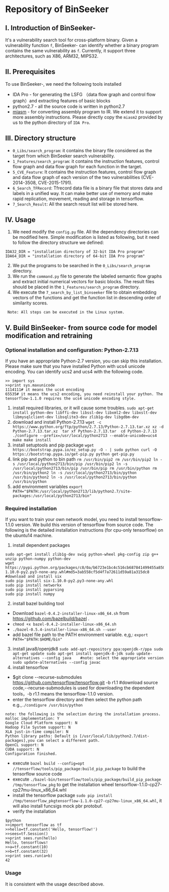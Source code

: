 
# Repository of  BinSeeker
## I. Introduction of BinSeeker-
It's a  vulnerability search tool for cross-platform binary. Given a vulnerability function `f`, BinSeeker- can identify whether a binary program contains the same vulnerability as `f`. Currently, it support three architectures, such as X86, ARM32, MIPS32. 

## II. Prerequisites
To use BinSeeker-, we need the following tools installed
- IDA Pro - for generating the LSFG （data flow graph and control flow graph）and extracting features of basic blocks
- python2.7 - all the source code is written in python2.7 
- [miasm](https://github.com/cea-sec/miasm) - for converting assembly program to IR. We extend it to support more assembly instructions. Please directly copy the `miasm2` provided by us to the python directory of `IDA Pro`.

## III. Directory structure
- `0_Libs/search_program`: it contains the binary file considered as the target from which BinSeeker search vulnerability.
- `1_Features/search_program`: it contains the instruction features, control flow graph and data flow graph for each function in the target. 
- `5_CVE_Feature`: It contains the instruction features, control flow graph and data flow graph of each version of the two vulnerabilities (CVE-2014-3508, CVE-2015-1791).
- `6_Search_TFRecord`: Tfrecord data file is a binary file that stores data and labels in a unified way. It can make better use of memory and make rapid replication, movement, reading and storage in tensorflow. 
- `7_Search_Result`: All the search result list will be stored here.

## IV. Usage
1. We need modify the `config.py` file. All the dependency directories can be modified here. Simple modification is listed as following, but it need to follow the directory structure we defined:
```
IDA32_DIR = "installation directory of 32-bit IDA Pro program"
IDA64_DIR = "installation directory of 64-bit IDA Pro program"
```
2. We put the programs to be searched in the `0_Libs/search_program` directory.
3. We run the `command.py` file to generate the labeled semantic flow graphs and extract initial numerical vectors for basic blocks. The result files should be placed in the `1_Features/search_program` directory.
4. We execute the `7_search_by_list_binseeker` file to obtain embedding vectors of the functions and get the function list in descending order of similarity scores. 

` Note: All steps can be executed in the Linux system.`


## V. Build BinSeeker- from source code for model modification and retraining
### Optional installation and configuration: Python-2.7.13
If you have an appropriate Python-2.7 version, you can skip this installation. Please make sure that you have installed Python with ucs4 unicode encoding. You can identify ucs2 and ucs4 with the following code.
```
>> import sys
>>print sys.maxunicode
1114111# it means the ucs4 encoding
65535# it means the ucs2 encoding, you need reinstall your python. The tensorflow-1.1.0 requires the ucs4 unicode encoding style.
```
1. install required libraries, or it will cause some troubles.
`sudo apt-get install python-dev libffi-dev libssl-dev libxml2-dev libxslt-dev libmysqlclient-dev libsqlite3-dev zlib1g-dev libgdbm-dev`
2. download and install Python-2.7.13
`wget -c https://www.python.org/ftp/python/2.7.13/Python-2.7.13.tar.xz
xz -d Python-2.7.13.tar.xz 
tar xf Python-2.7.13.tar 
cd Python-2.7.13
./configure --prefix=/usr/local/python2713 --enable-unicode=ucs4
make
make install
`
3. install setuptools and pip package
` wget https://bootstrap.pypa.io/ez_setup.py -O - | sudo python
curl -O https://bootstrap.pypa.io/get-pip.py
python get-pip.py
`
4. link pip and python to bin path
`rm /usr/bin/pip2
rm /usr/bin/pip2
ln -s /usr/local/python2713/bin/pip /usr/bin/pip2
ln -s /usr/local/python2713/bin/pip /usr/bin/pip
rm /usr/bin/python
rm /usr/bin/python2
ln -s /usr/local/python2713/bin/python /usr/bin/python2
ln -s /usr/local/python2713/bin/python /usr/bin/python
`
5. add environment variables 
`export PATH="$PATH:/usr/local/python2713/lib/python2.7/site-packages:/usr/local/python2713/bin"
`

### Required installation

If you want to train your own network model, you need to install tensorflow-1.1.0 version. We build this version of tensorflow from source code. The following is the detailed installation instructions (for cpu-only tensorflow) on the ubuntu14 machine.

1. install dependent packages
```
sudo apt-get install zlib1g-dev swig python-wheel pkg-config zip g++ unzip python-numpy python-dev
wget https://pypi.python.org/packages/c8/0a/b6723e1bc4c516cb687841499455a8505b44607ab535be01091c0f24f079/six-1.10.0-py2.py3-none-any.whl#md5=3ab558cf5d4f7a72611d59a81a315dc8 #download and install six
sudo pip install six-1.10.0-py2.py3-none-any.whl 
sudo pip install networkx
sudo pip install pyparsing
sudo pip install numpy
```
2. install bazel building tool
- Download `bazel-0.4.2-installer-linux-x86_64.sh` from https://github.com/bazelbuild/bazel .
- `chmod +x bazel-0.4.2-installer-linux-x86_64.sh`
- `./bazel-0.5.4-installer-linux-x86_64.sh --user`
- add bazel file path to the PATH environment variable. e,g,: `export PATH="$PATH:$HOME/bin"`
3. install java8/openjdk8
`sudo add-apt-repository ppa:openjdk-r/ppa
 sudo apt-get update
 sudo apt-get install openjdk-8-jdk
 sudo update-alternatives --config java    #note: select the appropriate version
 sudo update-alternatives --config javac`
4. install tensorflow
- $git clone --recurse-submodules https://github.com/tensorflow/tensorflow.git -b r1.1   #download source code,--recurse-submodules is used for downloading the dependent tools，-b r1.1 means the tensorflow-1.1.0 version.
-  enter the tensorflow directory and then select the python path
e.g.,`./condigure /usr/bin/python`
```
note: the following is the selection during the installation process.
malloc implementation: Y
Google Cloud Platform support: N
Hadoop File System support: N
XLA just-in-time compiler: N
Python library paths: Default is [/usr/local/lib/python2.7/dist-packages],you can select a different path.
OpenCL support: N
CUDA support: N
Configuration finished.
```
- execute `bazel build --config=opt //tensorflow/tools/pip_package:build_pip_package` to build the tensorflow source code
- execute `./bazel-bin/tensorflow/tools/pip_package/build_pip_package /tmp/tensorflow_pkg` to get the installation wheel tensorflow-1.1.0-cp27-cp27mu-linux_x86_64.whl
- install the tensorflow package `sudo pip install /tmp/tensorflow_pkgtensorflow-1.1.0-cp27-cp27mu-linux_x86_64.whl`, it will also install funcsigs mock pbr protobuf.
- verify the installation
```
$python
>>import tensorflow as tf
>>hello=tf.constant('Hello, tensorflow!')
>>sees=tf.Session()
>>print sees.run(hello)
Hello, tensorflows!
>>a=tf.constant(10)
>>b=tf.constant(32)
>>print sees.run(a+b)
42
```
### Usage
It is consistent with the usage described above.

